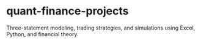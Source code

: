 # quant-finance-projects
Three-statement modeling, trading strategies, and simulations using Excel, Python, and financial theory.

